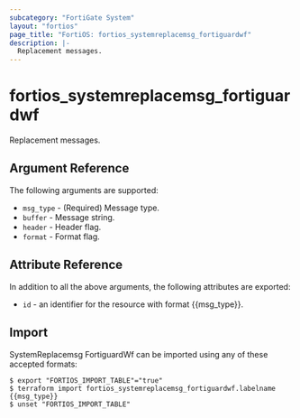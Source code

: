 ```yaml
---
subcategory: "FortiGate System"
layout: "fortios"
page_title: "FortiOS: fortios_systemreplacemsg_fortiguardwf"
description: |-
  Replacement messages.
---
```


# fortios_systemreplacemsg_fortiguardwf
Replacement messages.

## Argument Reference

The following arguments are supported:

* `msg_type` - (Required) Message type.
* `buffer` - Message string.
* `header` - Header flag.
* `format` - Format flag.


## Attribute Reference

In addition to all the above arguments, the following attributes are exported:
* `id` - an identifier for the resource with format {{msg_type}}.

## Import

SystemReplacemsg FortiguardWf can be imported using any of these accepted formats:
```
$ export "FORTIOS_IMPORT_TABLE"="true"
$ terraform import fortios_systemreplacemsg_fortiguardwf.labelname {{msg_type}}
$ unset "FORTIOS_IMPORT_TABLE"
```
